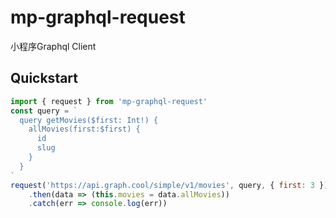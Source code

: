 # mp-graphql-request
小程序Graphql Client


## Quickstart

```js
import { request } from 'mp-graphql-request'
const query = `
  query getMovies($first: Int!) {
    allMovies(first:$first) {
      id
      slug
    }
  }
`
request('https://api.graph.cool/simple/v1/movies', query, { first: 3 })
    .then(data => (this.movies = data.allMovies))
    .catch(err => console.log(err))
```
